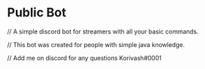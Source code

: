# Public Bot
// A simple discord bot for streamers with all your basic commands.

// This bot was created for people with simple java knowledge.

// Add me on discord for any questions Korivash#0001
